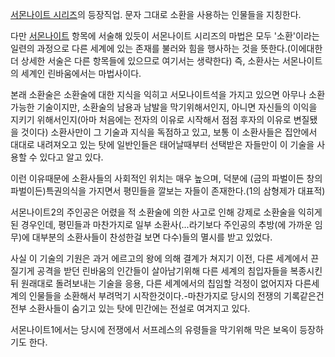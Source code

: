 [서몬나이트 시리즈](%EC%84%9C%EB%AA%AC%EB%82%98%EC%9D%B4%ED%8A%B8%20%EC%8B%9C%EB%A6%AC%EC%A6%88.md)의 등장직업. 문자 그대로 소환을 사용하는 인물들을 지칭한다.

다만 [서몬나이트](%EC%84%9C%EB%AA%AC%EB%82%98%EC%9D%B4%ED%8A%B8.md) 항목에 서술해 있듯이
서몬나이트 시리즈의 마법은 모두 '소환'이라는 일련의 과정으로 다른 세계에 있는 존재를 불러와 힘을 행사하는 것을 뜻한다.(이에대한 더
상세한 서술은 다른 항목들에 있으므로 여기서는 생략한다) 즉, 소환사는 서몬나이트의 세계인 린바움에서는 마법사이다.

본래 소환술은 소환술에 대한 지식을 익히고 서모나이트석을 가지고 있으면 아무나 소환가능한 기술이지만, 소환술의 남용과 남발을 막기위해서인지,
아니면 자신들의 이익을 지키기 위해서인지(아마 처음에는 전자의 이유로 시작해서 점점 후자의 이유로 변질됐을 것이다) 소환사만이 그 기술과
지식을 독점하고 있고, 보통 이 소환사들은 집안에서 대대로 내려져오고 있는 탓에 일반인들은 태어날때부터 선택받은 자들만이 이 기술을 사용할
수 있다고 알고 있다.

이런 이유때문에 소환사들의 사회적인 위치는 매우 높으며, 덕분에 (금의 파벌이든 창의 파벌이든)특권의식을 가지면서 평민들을 깔보는 자들이
존재한다.(1의 삼형제가 대표적)

서몬나이트2의 주인공은 어렸을 적 소환술에 의한 사고로 인해 강제로 소환술을 익히게 된 경우인데, 평민들과 마찬가지로 일부
소환사(...라기보다 주인공의 추방(에 가까운 임무)에 대부분의 소환사들이 찬성한걸 보면 다수)들의 멸시를 받고 있었다.

사실 이 기술의 기원은 과거 에르고의 왕에 의해 결계가 쳐지기 이전, 다른 세계에서 끈질기게 공격을 받던 린바움의 인간들이 살아남기위해 다른
세계의 침입자들을 복종시킨뒤 원래대로 돌려보내는 기술을 응용, 다른 세계에서의 칩임할 걱정이 없어지자 다른세계의 인물들을 소환해서 부려먹기
시작한것이다.-마찬가지로 당시의 전쟁의 기록같은건 전부 소환사들이 숨기고 있는 탓에 민간에는 전설로 여겨지고 있다.

서몬나이트1에서는 당시에 전쟁에서 서프레스의 유령들을 막기위해 막은 보옥이 등장하기도 한다.

